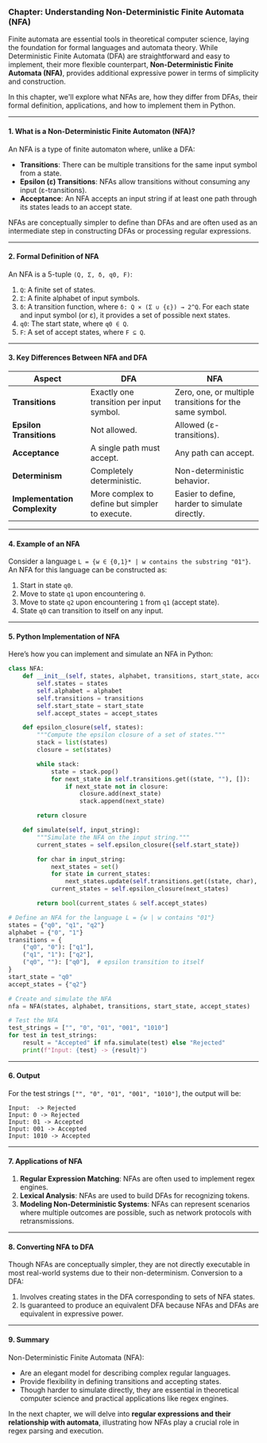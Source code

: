 ### Chapter: Understanding Non-Deterministic Finite Automata (NFA)

Finite automata are essential tools in theoretical computer science, laying the foundation for formal languages and automata theory. While Deterministic Finite Automata (DFA) are straightforward and easy to implement, their more flexible counterpart, **Non-Deterministic Finite Automata (NFA)**, provides additional expressive power in terms of simplicity and construction.

In this chapter, we'll explore what NFAs are, how they differ from DFAs, their formal definition, applications, and how to implement them in Python.

---

#### **1. What is a Non-Deterministic Finite Automaton (NFA)?**

An NFA is a type of finite automaton where, unlike a DFA:
- **Transitions**: There can be multiple transitions for the same input symbol from a state.
- **Epsilon (ε) Transitions**: NFAs allow transitions without consuming any input (ε-transitions).
- **Acceptance**: An NFA accepts an input string if at least one path through its states leads to an accept state.

NFAs are conceptually simpler to define than DFAs and are often used as an intermediate step in constructing DFAs or processing regular expressions.

---

#### **2. Formal Definition of NFA**

An NFA is a 5-tuple `(Q, Σ, δ, q0, F)`:
1. `Q`: A finite set of states.
2. `Σ`: A finite alphabet of input symbols.
3. `δ`: A transition function, where `δ: Q × (Σ ∪ {ε}) → 2^Q`. For each state and input symbol (or ε), it provides a set of possible next states.
4. `q0`: The start state, where `q0 ∈ Q`.
5. `F`: A set of accept states, where `F ⊆ Q`.

---

#### **3. Key Differences Between NFA and DFA**

| Aspect               | DFA                              | NFA                              |
|----------------------|----------------------------------|----------------------------------|
| **Transitions**      | Exactly one transition per input symbol. | Zero, one, or multiple transitions for the same symbol. |
| **Epsilon Transitions** | Not allowed.                   | Allowed (ε-transitions).         |
| **Acceptance**       | A single path must accept.       | Any path can accept.             |
| **Determinism**      | Completely deterministic.        | Non-deterministic behavior.      |
| **Implementation Complexity** | More complex to define but simpler to execute. | Easier to define, harder to simulate directly. |

---

#### **4. Example of an NFA**

Consider a language `L = {w ∈ {0,1}* | w contains the substring "01"}`. An NFA for this language can be constructed as:

1. Start in state `q0`.
2. Move to state `q1` upon encountering `0`.
3. Move to state `q2` upon encountering `1` from `q1` (accept state).
4. State `q0` can transition to itself on any input.

---

#### **5. Python Implementation of NFA**

Here’s how you can implement and simulate an NFA in Python:

```python
class NFA:
    def __init__(self, states, alphabet, transitions, start_state, accept_states):
        self.states = states
        self.alphabet = alphabet
        self.transitions = transitions
        self.start_state = start_state
        self.accept_states = accept_states

    def epsilon_closure(self, states):
        """Compute the epsilon closure of a set of states."""
        stack = list(states)
        closure = set(states)

        while stack:
            state = stack.pop()
            for next_state in self.transitions.get((state, ""), []):
                if next_state not in closure:
                    closure.add(next_state)
                    stack.append(next_state)

        return closure

    def simulate(self, input_string):
        """Simulate the NFA on the input string."""
        current_states = self.epsilon_closure({self.start_state})

        for char in input_string:
            next_states = set()
            for state in current_states:
                next_states.update(self.transitions.get((state, char), []))
            current_states = self.epsilon_closure(next_states)

        return bool(current_states & self.accept_states)

# Define an NFA for the language L = {w | w contains "01"}
states = {"q0", "q1", "q2"}
alphabet = {"0", "1"}
transitions = {
    ("q0", "0"): ["q1"],
    ("q1", "1"): ["q2"],
    ("q0", ""): ["q0"],  # epsilon transition to itself
}
start_state = "q0"
accept_states = {"q2"}

# Create and simulate the NFA
nfa = NFA(states, alphabet, transitions, start_state, accept_states)

# Test the NFA
test_strings = ["", "0", "01", "001", "1010"]
for test in test_strings:
    result = "Accepted" if nfa.simulate(test) else "Rejected"
    print(f"Input: {test} -> {result}")
```

---

#### **6. Output**

For the test strings `["", "0", "01", "001", "1010"]`, the output will be:

```
Input:  -> Rejected
Input: 0 -> Rejected
Input: 01 -> Accepted
Input: 001 -> Accepted
Input: 1010 -> Accepted
```

---

#### **7. Applications of NFA**

1. **Regular Expression Matching**: NFAs are often used to implement regex engines.
2. **Lexical Analysis**: NFAs are used to build DFAs for recognizing tokens.
3. **Modeling Non-Deterministic Systems**: NFAs can represent scenarios where multiple outcomes are possible, such as network protocols with retransmissions.

---

#### **8. Converting NFA to DFA**

Though NFAs are conceptually simpler, they are not directly executable in most real-world systems due to their non-determinism. Conversion to a DFA:
1. Involves creating states in the DFA corresponding to sets of NFA states.
2. Is guaranteed to produce an equivalent DFA because NFAs and DFAs are equivalent in expressive power.

---

#### **9. Summary**

Non-Deterministic Finite Automata (NFA):
- Are an elegant model for describing complex regular languages.
- Provide flexibility in defining transitions and accepting states.
- Though harder to simulate directly, they are essential in theoretical computer science and practical applications like regex engines.

In the next chapter, we will delve into **regular expressions and their relationship with automata**, illustrating how NFAs play a crucial role in regex parsing and execution.